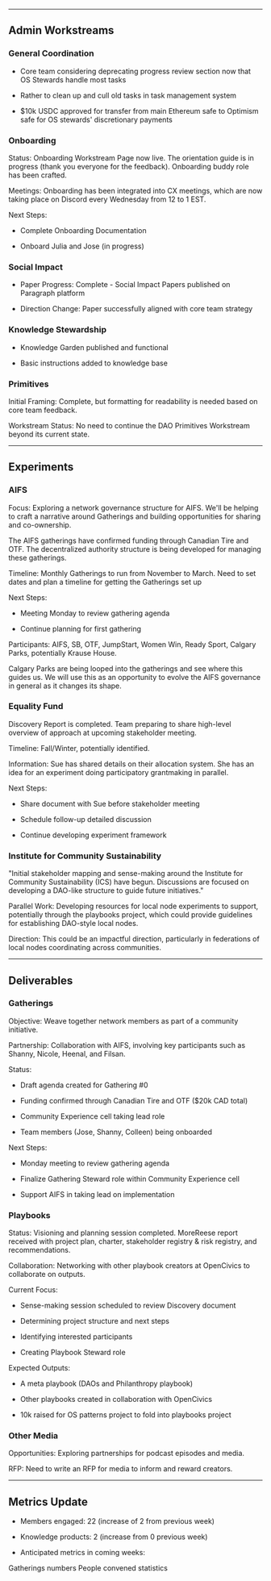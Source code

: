 
---

## Admin Workstreams

### General Coordination

- Core team considering deprecating progress review section now that OS Stewards handle most tasks

- Rather to clean up and cull old tasks in task management system

- $10k USDC approved for transfer from main Ethereum safe to Optimism safe for OS stewards' discretionary payments

### Onboarding

Status: Onboarding Workstream Page now live. The orientation guide is in progress (thank you everyone for the feedback). Onboarding buddy role has been crafted.

Meetings: Onboarding has been integrated into CX meetings, which are now taking place on Discord every Wednesday from 12 to 1 EST.

Next Steps:

- Complete Onboarding Documentation

- Onboard Julia and Jose (in progress)

### Social Impact

- Paper Progress: Complete - Social Impact Papers published on Paragraph platform

- Direction Change: Paper successfully aligned with core team strategy

### Knowledge Stewardship

- Knowledge Garden published and functional

- Basic instructions added to knowledge base

### Primitives

Initial Framing: Complete, but formatting for readability is needed based on core team feedback.

Workstream Status: No need to continue the DAO Primitives Workstream beyond its current state.

---

## Experiments

### AIFS

Focus: Exploring a network governance structure for AIFS. We'll be helping to craft a narrative around Gatherings and building opportunities for sharing and co-ownership.

The AIFS gatherings have confirmed funding through Canadian Tire and OTF. The decentralized authority structure is being developed for managing these gatherings.

Timeline: Monthly Gatherings to run from November to March. Need to set dates and plan a timeline for getting the Gatherings set up

Next Steps:

- Meeting Monday to review gathering agenda

- Continue planning for first gathering

Participants: AIFS, SB, OTF, JumpStart, Women Win, Ready Sport, Calgary Parks, potentially Krause House.

Calgary Parks are being looped into the gatherings and see where this guides us. We will use this as an opportunity to evolve the AIFS governance in general as it changes its shape.

### Equality Fund

Discovery Report is completed. Team preparing to share high-level overview of approach at upcoming stakeholder meeting.

Timeline: Fall/Winter, potentially identified.

Information: Sue has shared details on their allocation system. She has an idea for an experiment doing participatory grantmaking in parallel.

Next Steps:

- Share document with Sue before stakeholder meeting

- Schedule follow-up detailed discussion

- Continue developing experiment framework

### Institute for Community Sustainability

"Initial stakeholder mapping and sense-making around the Institute for Community Sustainability (ICS) have begun. Discussions are focused on developing a DAO-like structure to guide future initiatives."

Parallel Work: Developing resources for local node experiments to support, potentially through the playbooks project, which could provide guidelines for establishing DAO-style local nodes.

Direction: This could be an impactful direction, particularly in federations of local nodes coordinating across communities.

---

## Deliverables

### Gatherings

Objective: Weave together network members as part of a community initiative.

Partnership: Collaboration with AIFS, involving key participants such as Shanny, Nicole, Heenal, and Filsan.

Status:

- Draft agenda created for Gathering #0

- Funding confirmed through Canadian Tire and OTF ($20k CAD total)

- Community Experience cell taking lead role

- Team members (Jose, Shanny, Colleen) being onboarded

Next Steps:

- Monday meeting to review gathering agenda

- Finalize Gathering Steward role within Community Experience cell

- Support AIFS in taking lead on implementation

### Playbooks

Status: Visioning and planning session completed. MoreReese report received with project plan, charter, stakeholder registry & risk registry, and recommendations.

Collaboration: Networking with other playbook creators at OpenCivics to collaborate on outputs.

Current Focus:

- Sense-making session scheduled to review Discovery document

- Determining project structure and next steps

- Identifying interested participants

- Creating Playbook Steward role

Expected Outputs:

- A meta playbook (DAOs and Philanthropy playbook)

- Other playbooks created in collaboration with OpenCivics

- 10k raised for OS patterns project to fold into playbooks project

### Other Media

Opportunities: Exploring partnerships for podcast episodes and media.

RFP: Need to write an RFP for media to inform and reward creators.

---

## Metrics Update

- Members engaged: 22 (increase of 2 from previous week)

- Knowledge products: 2 (increase from 0 previous week)

- Anticipated metrics in coming weeks:

 Gatherings numbers People convened statistics